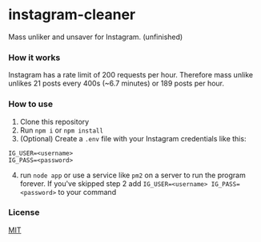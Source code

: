 # instagram-cleaner
Mass unliker and unsaver for Instagram. (unfinished)
### How it works
Instagram has a rate limit of 200 requests per hour. Therefore mass unlike unlikes 21 posts every 400s (~6.7 minutes) or 189 posts per hour.
### How to use
1. Clone this repository
2. Run `npm i` or `npm install`
3. (Optional) Create a `.env` file with your Instagram credentials like this:
```
IG_USER=<username>
IG_PASS=<password>
```
4. run `node app` or use a service like `pm2` on a server to run the program forever. If you've skipped step 2 add `IG_USER=<username> IG_PASS=<password>` to your command 
### License
[MIT](LICENSE)
